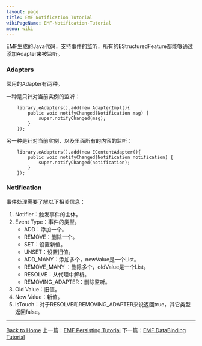 ```yaml
---
layout: page
title: EMF Notification Tutorial
wikiPageName: EMF-Notification-Tutorial
menu: wiki
---
```


EMF生成的Java代码，支持事件的监听，所有的EStructuredFeature都能够通过添加Adapter来被监听。

### Adapters

常用的Adapter有两种。

一种是只针对当前实例的监听：

		library.eAdapters().add(new AdapterImpl(){
			public void notifyChanged(Notification msg) {
				super.notifyChanged(msg);
			}
		});

另一种是针对当前实例，以及里面所有的内容的监听：
		
		library.eAdapters().add(new EContentAdapter(){
			public void notifyChanged(Notification notification) {
				super.notifyChanged(notification);
			}
		});

### Notification

事件处理需要了解以下相关信息：

1. Notifier：触发事件的主体。
2. Event Type：事件的类型。
	* ADD：添加一个。
	* REMOVE：删除一个。
	* SET：设置新值。
	* UNSET：设置旧值。
	* ADD_MANY：添加多个，newValue是一个List。
	* REMOVE_MANY ：删除多个，oldValue是一个List。
	* RESOLVE：从代理中解析。
	* REMOVING_ADAPTER：删除监听。
3. Old Value：旧值。
4. New Value：新值。
5. isTouch：对于RESOLVE和REMOVING_ADAPTER来说返回true，其它类型返回false。

***
[Back to Home]({{site.baseurl}}/eclipse.tutorial/wiki/) 上一篇：[EMF Persisting Tutorial](http://ecsoya.github.io/eclipse.tutorial/wiki/EMF-Persisting-Tutorial) 下一篇：[EMF DataBinding Tutorial](http://ecsoya.github.io/eclipse.tutorial/wiki/EMF-DataBinding-Tutorial)